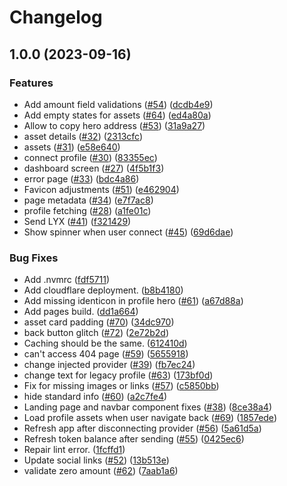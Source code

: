 # Changelog

## 1.0.0 (2023-09-16)


### Features

* Add amount field validations ([#54](https://github.com/lukso-network/wallet.universalprofile.cloud/issues/54)) ([dcdb4e9](https://github.com/lukso-network/wallet.universalprofile.cloud/commit/dcdb4e90df3b286907fbafc45bb15a84b41dcfc6))
* Add empty states for assets ([#64](https://github.com/lukso-network/wallet.universalprofile.cloud/issues/64)) ([ed4a80a](https://github.com/lukso-network/wallet.universalprofile.cloud/commit/ed4a80a881ead0ee8619e8a4ef571b1a25f3ff76))
* Allow to copy hero address ([#53](https://github.com/lukso-network/wallet.universalprofile.cloud/issues/53)) ([31a9a27](https://github.com/lukso-network/wallet.universalprofile.cloud/commit/31a9a276fa48c73eecd4a4abfe700b466d297d6f))
* asset details ([#32](https://github.com/lukso-network/wallet.universalprofile.cloud/issues/32)) ([2313cfc](https://github.com/lukso-network/wallet.universalprofile.cloud/commit/2313cfc6b6fa914e3c63003b5170560a72b4ed22))
* assets ([#31](https://github.com/lukso-network/wallet.universalprofile.cloud/issues/31)) ([e58e640](https://github.com/lukso-network/wallet.universalprofile.cloud/commit/e58e640154f6d008589b08d35cb976d665b5c86d))
* connect profile ([#30](https://github.com/lukso-network/wallet.universalprofile.cloud/issues/30)) ([83355ec](https://github.com/lukso-network/wallet.universalprofile.cloud/commit/83355ec4c9671936af27ed9f6b33f1ede3244e22))
* dashboard screen ([#27](https://github.com/lukso-network/wallet.universalprofile.cloud/issues/27)) ([4f5b1f3](https://github.com/lukso-network/wallet.universalprofile.cloud/commit/4f5b1f378ac9ab7da6831ac1721ea4345bb562fb))
* error page ([#33](https://github.com/lukso-network/wallet.universalprofile.cloud/issues/33)) ([bdc4a86](https://github.com/lukso-network/wallet.universalprofile.cloud/commit/bdc4a86a52eb82c7d09795f6df01550e5e8d2ba5))
* Favicon adjustments ([#51](https://github.com/lukso-network/wallet.universalprofile.cloud/issues/51)) ([e462904](https://github.com/lukso-network/wallet.universalprofile.cloud/commit/e4629045f28a0052cd9aab63f59e9c34cfc3f59f))
* page metadata ([#34](https://github.com/lukso-network/wallet.universalprofile.cloud/issues/34)) ([e7f7ac8](https://github.com/lukso-network/wallet.universalprofile.cloud/commit/e7f7ac8b033ccf8700dfd2e76b0c437163efd404))
* profile fetching ([#28](https://github.com/lukso-network/wallet.universalprofile.cloud/issues/28)) ([a1fe01c](https://github.com/lukso-network/wallet.universalprofile.cloud/commit/a1fe01c3bce53f33016df128326ffa15ea3481f5))
* Send LYX ([#41](https://github.com/lukso-network/wallet.universalprofile.cloud/issues/41)) ([f321429](https://github.com/lukso-network/wallet.universalprofile.cloud/commit/f3214290cf91aaf40e2522a54be25634a5639e39))
* Show spinner when user connect ([#45](https://github.com/lukso-network/wallet.universalprofile.cloud/issues/45)) ([69d6dae](https://github.com/lukso-network/wallet.universalprofile.cloud/commit/69d6daeab3df7774af566bbfe435b91d4b821a7d))


### Bug Fixes

* Add .nvmrc ([fdf5711](https://github.com/lukso-network/wallet.universalprofile.cloud/commit/fdf5711ae1963a07c516cefa0e2ae28c3f4cda6b))
* Add cloudflare deployment. ([b8b4180](https://github.com/lukso-network/wallet.universalprofile.cloud/commit/b8b4180065e8ac972185f7ce3e7c364d552cd5f6))
* Add missing identicon in profile hero ([#61](https://github.com/lukso-network/wallet.universalprofile.cloud/issues/61)) ([a67d88a](https://github.com/lukso-network/wallet.universalprofile.cloud/commit/a67d88abe86f05d68f8d0c97b779796cf6c560c8))
* Add pages build. ([dd1a664](https://github.com/lukso-network/wallet.universalprofile.cloud/commit/dd1a66413799513756b8dc66cd6fb305f84c7902))
* asset card padding ([#70](https://github.com/lukso-network/wallet.universalprofile.cloud/issues/70)) ([34dc970](https://github.com/lukso-network/wallet.universalprofile.cloud/commit/34dc97055ea0fc157c5c8f3c1cc96d32cb1cfe9e))
* back button glitch ([#72](https://github.com/lukso-network/wallet.universalprofile.cloud/issues/72)) ([2e72b2d](https://github.com/lukso-network/wallet.universalprofile.cloud/commit/2e72b2dcddd176bed623ade847cd56d096b67a7a))
* Caching should be the same. ([612410d](https://github.com/lukso-network/wallet.universalprofile.cloud/commit/612410d967532b16fe27fd5db622b7a5a6ddcdc0))
* can't access 404 page ([#59](https://github.com/lukso-network/wallet.universalprofile.cloud/issues/59)) ([5655918](https://github.com/lukso-network/wallet.universalprofile.cloud/commit/56559185a451de7bc3c5fe98a956c32621525a29))
* change injected provider ([#39](https://github.com/lukso-network/wallet.universalprofile.cloud/issues/39)) ([fb7ec24](https://github.com/lukso-network/wallet.universalprofile.cloud/commit/fb7ec245592378bd13dbf27072d50c89079e8423))
* change text for legacy profile ([#63](https://github.com/lukso-network/wallet.universalprofile.cloud/issues/63)) ([173bf0d](https://github.com/lukso-network/wallet.universalprofile.cloud/commit/173bf0dba87df6b778f6926c467e7e837b042880))
* Fix for missing images or links ([#57](https://github.com/lukso-network/wallet.universalprofile.cloud/issues/57)) ([c5850bb](https://github.com/lukso-network/wallet.universalprofile.cloud/commit/c5850bb4af8d72c71b41adc12676efc1826faf0a))
* hide standard info ([#60](https://github.com/lukso-network/wallet.universalprofile.cloud/issues/60)) ([a2c7fe4](https://github.com/lukso-network/wallet.universalprofile.cloud/commit/a2c7fe45a5b87053328e94dac0058cd630088267))
* Landing page and navbar component fixes ([#38](https://github.com/lukso-network/wallet.universalprofile.cloud/issues/38)) ([8ce38a4](https://github.com/lukso-network/wallet.universalprofile.cloud/commit/8ce38a4e74d83a5d809d44b03b5219ed0cd882b7))
* Load profile assets when user navigate back ([#69](https://github.com/lukso-network/wallet.universalprofile.cloud/issues/69)) ([1857ede](https://github.com/lukso-network/wallet.universalprofile.cloud/commit/1857ede01c7548945a7ccc9282a824adb72f96d1))
* Refresh app after disconnecting provider ([#56](https://github.com/lukso-network/wallet.universalprofile.cloud/issues/56)) ([5a61d5a](https://github.com/lukso-network/wallet.universalprofile.cloud/commit/5a61d5ab007f99583592b0b10c60108c173cf69d))
* Refresh token balance after sending ([#55](https://github.com/lukso-network/wallet.universalprofile.cloud/issues/55)) ([0425ec6](https://github.com/lukso-network/wallet.universalprofile.cloud/commit/0425ec68d03c50f9d0220e115b6332d26863efd3))
* Repair lint error. ([1fcffd1](https://github.com/lukso-network/wallet.universalprofile.cloud/commit/1fcffd172321320e83ad6621c50d785f68102fc9))
* Update social links ([#52](https://github.com/lukso-network/wallet.universalprofile.cloud/issues/52)) ([13b513e](https://github.com/lukso-network/wallet.universalprofile.cloud/commit/13b513e6cdbb2d3e6d96152fa1c8c254e5745f2f))
* validate zero amount ([#62](https://github.com/lukso-network/wallet.universalprofile.cloud/issues/62)) ([7aab1a6](https://github.com/lukso-network/wallet.universalprofile.cloud/commit/7aab1a669548103c7ceb45110e96d7ba959d63de))
